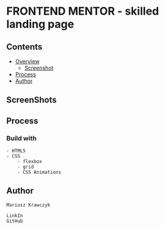 # FRONTEND MENTOR - skilled landing page

## Contents

- [Overview](#overview)
  - [Screenshot](#screenshots)
- [Process](#process)
- [Author](#author)

## ScreenShots

## Process

### Build with

    - HTML5
    - CSS
        - flexbox
        - grid
        - CSS Animations

## Author

    Mariusz Krawczyk

    LinkIn
    GitHub
